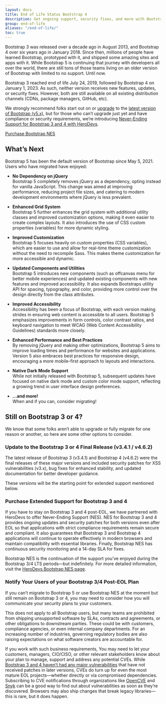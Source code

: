 ```yaml
---
layout: docs
title: End of Life Status Bootstrap 4
description: Get ongoing support, security fixes, and more with Bootstrap 4 thanks to Never-Ending Support from the folks at HeroDevs.
group: end-of-life
aliases: "/end-of-life/"
toc: true
---
```


Bootstrap 3 was released over a decade ago in August 2013, and Bootstrap 4 over six years ago in January 2018. Since then, millions of people have learned Bootstrap, prototyped with it, and shipped some amazing sites and apps with it. While Bootstrap 5 is continuing that journey with developers all over the world, there are still tons of those teams living on an older version of Bootstrap with limited to no support. Until now.

Bootstrap 3 reached end of life July 24, 2019, followed by Bootstrap 4 on January 1, 2023. As such, neither version receives new features, updates, or security fixes. However, both are still available on all existing distribution channels (CDNs, package managers, GitHub, etc).

We strongly recommend folks start out on or [upgrade](https://getbootstrap.com/docs/5.3/migration/) to the [latest version of Bootstrap (v5.x)](https://getbootstrap.com/), but for those who can’t upgrade just yet and have compliance or security requirements, we’re introducing [Never-Ending Support for Bootstrap 3 and 4 with HeroDevs](https://www.herodevs.com/support/nes-bootstrap?utm_source=Bootstrap_site&utm_medium=Banner&utm_campaign=v3and4_eol).

<a href="https://www.herodevs.com/support/nes-bootstrap?utm_source=Bootstrap_site&utm_medium=Banner&utm_campaign=v3and4_eol" class="btn btn-bd-primary">Purchase Bootstrap NES</a>

## What’s Next

Bootstrap 5 has been the default version of Bootstrap since May 5, 2021. Users who have migrated have enjoyed:

- **No Dependency on jQuery**<br>
  Bootstrap 5 completely removes jQuery as a dependency, opting instead for vanilla JavaScript. This change was aimed at improving performance, reducing project file sizes, and catering to modern development environments where jQuery is less prevalent.

- **Enhanced Grid System**<br>
  Bootstrap 5 further enhances the grid system with additional utility classes and improved customization options, making it even easier to create complex layouts. It also introduces the use of CSS custom properties (variables) for more dynamic styling.

- **Improved Customization**<br>
  Bootstrap 5 focuses heavily on custom properties (CSS variables), which are easier to use and allow for real-time theme customization without the need to recompile Sass. This makes theme customization far more accessible and dynamic.

- **Updated Components and Utilities**<br>
  Bootstrap 5 introduces new components (such as offcanvas menu for better mobile experiences) and updated existing components with new features and improved accessibility. It also expands Bootstraps utility API for spacing, typography, and color, providing more control over the design directly from the class attributes.

- **Improved Accessibility**<br>
  Accessibility has been a focus of Bootstrap, with each version making strides in ensuring web content is accessible to all users. Bootstrap 5 emphasizes improvements in form controls, color contrast ratios, and keyboard navigation to meet WCAG (Web Content Accessibility Guidelines) standards more closely.

- **Enhanced Performance and Best Practices**<br>
  By removing jQuery and making other optimizations, Bootstrap 5 aims to improve loading times and performance for websites and applications. Version 5 also embraces best practices for responsive design, encouraging a more mobile-first approach to layouts and interactions.

- **Native Dark Mode Support**<br>
  While not initially released with Bootstrap 5, subsequent updates have focused on native dark mode and custom color mode support, reflecting a growing trend in user interface design preferences.

- **…and more!**<br>
  When and if you can, consider migrating!

## Still on Bootstrap 3 or 4?

We know that some folks aren’t able to upgrade or fully migrate for one reason or another, so here are some other options to consider.

### Update to the Bootstrap 3 or 4 Final Release (v3.4.1 / v4.6.2)

The latest release of Bootstrap 3 (v3.4.1) and Bootstrap 4 (v4.6.2) were the final releases of these major versions and included security patches for XSS vulnerabilities (v3.x), bug fixes for enhanced stability, and updated documentation for better developer guidance.

These versions will be the starting point for extended support mentioned below.

### Purchase Extended Support for Bootstrap 3 and 4

If you have to stay on Bootstrap 3 and 4 post-EOL, we have partnered with HeroDevs to offer Never-Ending Support (NES). NES for Bootstrap 3 and 4 provides ongoing updates and security patches for both versions even after EOL so that applications with strict compliance requirements remain secure and compliant. It also guarantees that Bootstrap 3 and Bootstrap 4 applications will continue to operate effectively in modern browsers and maintain compatibility with essential libraries. Finally, Bootstrap NES has continuous security monitoring and a 14-day SLA for fixes.

Bootstrap NES is the continuation of the support you’ve enjoyed during the Bootstrap 3/4 LTS periods—but indefinitely. For more detailed information, visit the [HeroDevs Bootstrap NES page](https://www.herodevs.com/support/nes-bootstrap?utm_source=Bootstrap_site&utm_medium=Banner&utm_campaign=v3and4_eol).

### Notify Your Users of your Bootstrap 3/4 Post-EOL Plan

If you can’t migrate to Bootstrap 5 or use Bootstrap NES at the moment but still remain on Bootstrap 3 or 4, you may need to consider how you will communicate your security plans to your customers.

This does not apply to all Bootstrap users, but many teams are prohibited from shipping unsupported software by SLAs, contracts and agreements, or other obligations to downstream parties. These could be with customers, compliance agencies, or even internal company departments. For an increasing number of industries, governing regulatory bodies are also raising expectations on what software creators are accountable for.

If you work with such business requirements, You may need to let your customers, managers, CIO/CISO, or other relevant stakeholders know about your plan to manage, support and address any potential CVEs. While [Bootstrap 3 and 4 haven’t had any major vulnerabilities](https://security.snyk.io/package/npm/bootstrap) that have not received patches in later versions, CVEs do turn up for even the most mature EOL projects—whether directly or via compromised dependencies. Subscribing to CVE notifications through organizations like [OpenCVE](https://www.opencve.io/welcome) and [Snyk](https://snyk.io/) can be a good way to find out about vulnerabilities as soon as they’re discovered. Browsers may also ship changes that break legacy libraries—this is rare, but it does happen.
